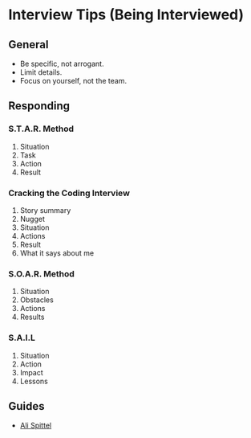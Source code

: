 # Interview Tips (Being Interviewed)

## General

- Be specific, not arrogant.
- Limit details.
- Focus on yourself, not the team.

## Responding

### S.T.A.R. Method

1. Situation
2. Task
3. Action
4. Result

### Cracking the Coding Interview

1. Story summary
2. Nugget
3. Situation
4. Actions
5. Result
6. What it says about me

### S.O.A.R. Method

1.  Situation
2.  Obstacles
3.  Actions
4.  Results

### S.A.I.L

1. Situation
2. Action
3. Impact
4. Lessons

##  Guides

- [Ali Spittel](https://twitter.com/ASpittel/status/1214979863683174400)
